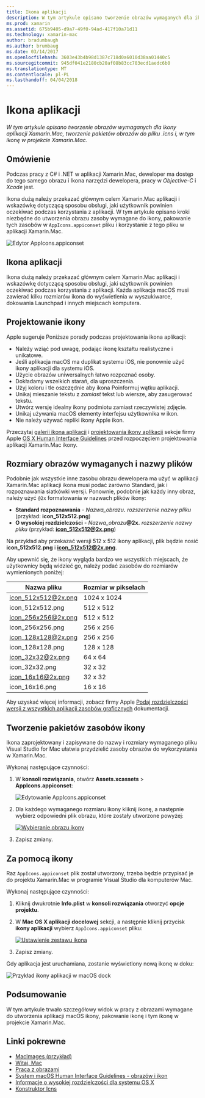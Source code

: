 ```yaml
---
title: Ikona aplikacji
description: W tym artykule opisano tworzenie obrazów wymaganych dla ikony aplikacji Xamarin.Mac, tworzenie pakietów obrazów do pliku .icns i, w tym ikonę w projekcie Xamarin.Mac.
ms.prod: xamarin
ms.assetid: 675b9405-d9a7-49f0-94ad-417f10a71d11
ms.technology: xamarin-mac
author: bradumbaugh
ms.author: brumbaug
ms.date: 03/14/2017
ms.openlocfilehash: 3603e43b4b98d1387c718d0a6010d38aa01440c5
ms.sourcegitcommit: 945df041e2180cb20af08b83cc703ecd1aedc6b0
ms.translationtype: MT
ms.contentlocale: pl-PL
ms.lasthandoff: 04/04/2018
---
```

# <a name="application-icon"></a>Ikona aplikacji

_W tym artykule opisano tworzenie obrazów wymaganych dla ikony aplikacji Xamarin.Mac, tworzenie pakietów obrazów do pliku .icns i, w tym ikonę w projekcie Xamarin.Mac._


## <a name="overview"></a>Omówienie

Podczas pracy z C# i .NET w aplikacji Xamarin.Mac, deweloper ma dostęp do tego samego obrazu i Ikona narzędzi dewelopera, pracy w *Objective-C* i *Xcode* jest.

Ikona dużą należy przekazać głównym celem Xamarin.Mac aplikacji i wskazówkę dotyczącą sposobu obsługi, jaki użytkownik powinien oczekiwać podczas korzystania z aplikacji. W tym artykule opisano kroki niezbędne do utworzenia obrazu zasoby wymagane do ikony, pakowanie tych zasobów w `AppIcons.appiconset` pliku i korzystanie z tego pliku w aplikacji Xamarin.Mac.

![Edytor AppIcons.appiconset](app-icon-images/intro01.png "AppIcons.appiconset edytora")


## <a name="application-icon"></a>Ikona aplikacji

Ikona dużą należy przekazać głównym celem Xamarin.Mac aplikacji i wskazówkę dotyczącą sposobu obsługi, jaki użytkownik powinien oczekiwać podczas korzystania z aplikacji. Każda aplikacja macOS musi zawierać kilku rozmiarów ikona do wyświetlenia w wyszukiwarce, dokowania Launchpad i innych miejscach komputera.


## <a name="designing-the-icon"></a>Projektowanie ikony

Apple sugeruje Poniższe porady podczas projektowania ikona aplikacji:

- Należy wziąć pod uwagę, podając ikonę kształtu realistyczne i unikatowe.
- Jeśli aplikacja macOS ma duplikat systemu iOS, nie ponownie użyć ikony aplikacji dla systemu iOS.
- Użycie obrazów uniwersalnych łatwo rozpoznać osoby.
- Dokładamy wszelkich starań, dla uproszczenia.
- Użyj koloru i tle oszczędnie aby ikona Poinformuj wątku aplikacji.
- Unikaj mieszanie tekstu z _zamiast_ tekst lub wiersze, aby zasugerować tekstu.
- Utwórz wersję idealny ikony podmiotu zamiast rzeczywistej zdjęcie.
- Unikaj używania macOS elementy interfejsu użytkownika w ikon.
- Nie należy używać repliki ikony Apple ikon.

Przeczytaj [galerii ikona aplikacji](https://developer.apple.com/library/mac/documentation/UserExperience/Conceptual/OSXHIGuidelines/Gallery.html#//apple_ref/doc/uid/20000957-CH88-SW1) i [projektowania ikony aplikacji](https://developer.apple.com/library/mac/documentation/UserExperience/Conceptual/OSXHIGuidelines/Designing.html#//apple_ref/doc/uid/20000957-CH87-SW1) sekcje firmy Apple [OS X Human Interface Guidelines](https://developer.apple.com/library/mac/documentation/UserExperience/Conceptual/OSXHIGuidelines/) przed rozpoczęciem projektowania aplikacji Xamarin.Mac ikony.


## <a name="required-image-sizes-and-filenames"></a>Rozmiary obrazów wymaganych i nazwy plików

Podobnie jak wszystkie inne zasobu obrazu dewelopera ma użyć w aplikacji Xamarin.Mac aplikacji ikona musi podać zarówno Standard, jak i rozpoznawania siatkówki wersji. Ponownie, podobnie jak każdy inny obraz, należy użyć `@2x` formatowania w nazwach plików ikony:

- **Standard rozpoznawania**  - _Nazwa_obrazu_**.** _rozszerzenie nazwy pliku_ (przykład: **icon_512x512.png**)
- **O wysokiej rozdzielczości**  - _Nazwa_obrazu_**@2x.** _rozszerzenie nazwy pliku_ (przykład: **icon_512x512@2x.png**)

Na przykład aby przekazać wersji 512 x 512 ikony aplikacji, plik będzie nosić **icon_512x512.png** i **icon_512x512@2x.png**.

Aby upewnić się, że ikony wygląda bardzo we wszystkich miejscach, że użytkownicy będą widzieć go, należy podać zasobów do rozmiarów wymienionych poniżej:

|Nazwa pliku|Rozmiar w pikselach|
|---|---|
|icon_512x512@2x.png|1024 x 1024|
|icon_512x512.png|512 x 512|
|icon_256x256@2x.png|512 x 512|
|icon_256x256.png|256 x 256|
|icon_128x128@2x.png|256 x 256|
|icon_128x128.png|128 x 128|
|icon_32x32@2x.png|64 x 64|
|icon_32x32.png|32 x 32|
|icon_16x16@2x.png|32 x 32|
|icon_16x16.png|16 x 16|

Aby uzyskać więcej informacji, zobacz firmy Apple [Podaj rozdzielczości wersji z wszystkich aplikacji zasobów graficznych](https://developer.apple.com/library/mac/documentation/GraphicsAnimation/Conceptual/HighResolutionOSX/Optimizing/Optimizing.html#//apple_ref/doc/uid/TP40012302-CH7-SW3) dokumentacji.


## <a name="packaging-the-icon-resources"></a>Tworzenie pakietów zasobów ikony

Ikona zaprojektowany i zapisywane do nazwy i rozmiary wymaganego pliku Visual Studio for Mac ułatwia przydzielić zasoby obrazów do wykorzystania w Xamarin.Mac.

Wykonaj następujące czynności:

1. W **konsoli rozwiązania**, otwórz **Assets.xcassets** > **AppIcons.appiconset**: 

    ![Edytowanie AppIcons.appiconset](app-icon-images/intro01.png "edycji AppIcons.appiconset")
2. Dla każdego wymaganego rozmiaru ikony kliknij ikonę, a następnie wybierz odpowiedni plik obrazu, które zostały utworzone powyżej: 

    [![Wybieranie obrazu ikony](app-icon-images/intro02.png "Wybieranie obrazu ikony")](app-icon-images/intro02-large.png#lightbox)
3. Zapisz zmiany.


## <a name="using-the-icon"></a>Za pomocą ikony

Raz `AppIcons.appiconset` plik został utworzony, trzeba będzie przypisać je do projektu Xamarin.Mac w programie Visual Studio dla komputerów Mac.

Wykonaj następujące czynności:

1. Kliknij dwukrotnie **Info.plist** w **konsoli rozwiązania** otworzyć **opcje projektu**.
2. W **Mac OS X aplikacji docelowej** sekcji, a następnie kliknij przycisk **ikony aplikacji** wybierz `AppIcons.appiconset` pliku: 

    [![Ustawienie zestawu ikona](app-icon-images/icon01.png "ustawienie zestawu ikon")](app-icon-images/icon01-large.png#lightbox)
3. Zapisz zmiany.

Gdy aplikacja jest uruchamiana, zostanie wyświetlony nową ikonę w doku:

![Przykład ikony aplikacji w macOS dock](app-icon-images/icon04.png "przykładem ikonę aplikacji macOS dock")


## <a name="summary"></a>Podsumowanie

W tym artykule trwało szczegółowy widok w pracy z obrazami wymagane do utworzenia aplikacji macOS ikony, pakowanie ikonę i tym ikonę w projekcie Xamarin.Mac.


## <a name="related-links"></a>Linki pokrewne

- [MacImages (przykład)](https://developer.xamarin.com/samples/mac/MacImages/)
- [Witaj, Mac](~/mac/get-started/hello-mac.md)
- [Praca z obrazami](~/mac/app-fundamentals/image.md)
- [System macOS Human Interface Guidelines - obrazów i ikon](https://developer.apple.com/macos/human-interface-guidelines/icons-and-images/image-size-and-resolution/)
- [Informacje o wysokiej rozdzielczości dla systemu OS X](https://developer.apple.com/library/content/documentation/GraphicsAnimation/Conceptual/HighResolutionOSX/Introduction/Introduction.html)
- [Konstruktor Icns](https://itunes.apple.com/us/app/icns-builder/id554660130?mt=12)
